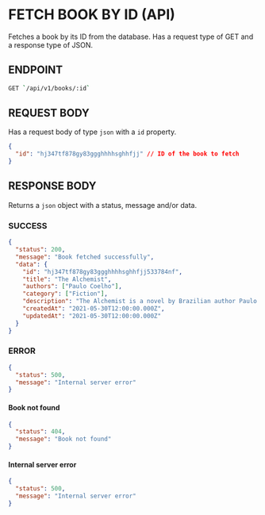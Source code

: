 # FETCH BOOK BY ID (API)

Fetches a book by its ID from the database. Has a request type of GET and a response type of JSON.

## ENDPOINT

```bash
GET `/api/v1/books/:id`
```

## REQUEST BODY

Has a request body of type `json` with a `id` property.

```json
{
  "id": "hj347tf878gy83ggghhhhsghhfjj" // ID of the book to fetch
}
```

## RESPONSE BODY

Returns a `json` object with a status, message and/or data.

### SUCCESS

```json
{
  "status": 200,
  "message": "Book fetched successfully",
  "data": {
    "id": "hj347tf878gy83ggghhhhsghhfjj533784nf",
    "title": "The Alchemist",
    "authors": ["Paulo Coelho"],
    "category": ["Fiction"],
    "description": "The Alchemist is a novel by Brazilian author Paulo Coelho which was first published in 1988. Originally written in Portuguese, it has been translated into at least 67 languages as of October 2013. An allegorical novel, The Alchemist follows a young Andalusian shepherd in his journey to the pyramids of Egypt, after having a recurring dream of finding a treasure there. Influenced by the gypsy culture and the writings of Antoine de Saint-Exupéry, the novel was first published in 1988 and has since become a modern classic, selling more than 65 million copies worldwide.",
    "createdAt": "2021-05-30T12:00:00.000Z",
    "updatedAt": "2021-05-30T12:00:00.000Z"
  }
}
```

### ERROR

```json
{
  "status": 500,
  "message": "Internal server error"
}
```

#### Book not found

```json
{
  "status": 404,
  "message": "Book not found"
}
```

#### Internal server error

```json
{
  "status": 500,
  "message": "Internal server error"
}
```
